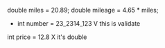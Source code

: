 double miles = 20.89;
double mileage = 4.65 * miles;
* int number = 23_2314_123 V this is validate

int price = 12.8 X it's double